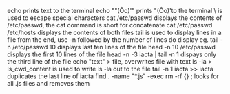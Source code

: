 echo prints text to the terminal
echo "\"(Ôo)'" prints "(Ôo)'to the terminal \ is used to escape special characters
cat /etc/passwd displays the contents of /etc/passwd, the cat command is short for concatenate
cat /etc/passwd /etc/hosts displays the contents of both files
tail is used to display lines in a file from the end, use -n followed by the number of lines do display eg. tail -n /etc/passwd 10 displays last ten lines of the file
head -n 10 /etc/passwd displays the first 10 lines of the file
head -n -3 iacta | tail -n 1 dispays only the third line of the file
echo "text" > file, overwrites file with text
ls -la > ls_cwd_content is used to write ls -la out to the file
tail -n 1 iacta >> iacta duplicates the last line of iacta
find . -name "*.js" -exec rm -rf {} \; looks for all .js files and removes them
